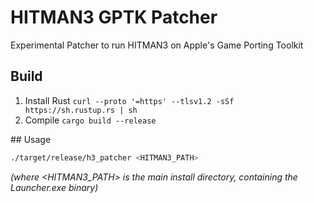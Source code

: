 # HITMAN3 GPTK Patcher

Experimental Patcher to run HITMAN3 on Apple's Game Porting Toolkit

## Build

1. Install Rust `curl --proto '=https' --tlsv1.2 -sSf https://sh.rustup.rs | sh`
2. Compile `cargo build --release`

## Usage

```bash
./target/release/h3_patcher <HITMAN3_PATH>
```

_(where <HITMAN3_PATH> is the main install directory, containing the Launcher.exe binary)_
